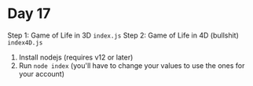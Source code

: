 # Day 17

Step 1: Game of Life in 3D `index.js`
Step 2: Game of Life in 4D (bullshit) `index4D.js`

1. Install nodejs (requires v12 or later)
2. Run `node index` (you'll have to change your values to use the ones for your account)
